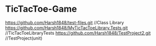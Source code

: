 # TicTacToe-Game
https://github.com/Harsh1848/test-files.git //Class Library
https://github.com/Harsh1848/MyTicTacToeLibrary.Tests.git //TicTacToeLibraryTests
https://github.com/Harsh1848/TestProject2.git //TestProject(unit)
